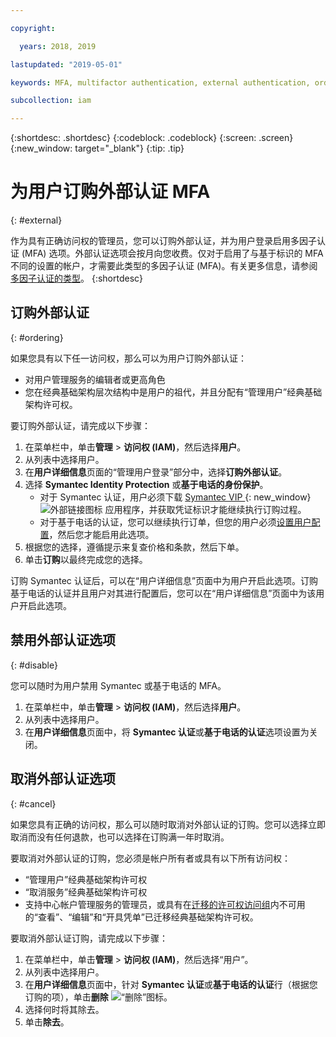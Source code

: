 ```yaml
---

copyright:

  years: 2018, 2019

lastupdated: "2019-05-01"

keywords: MFA, multifactor authentication, external authentication, order authentication, Symantec, phone-based authentication, cancel authentication order

subcollection: iam

---
```


{:shortdesc: .shortdesc}
{:codeblock: .codeblock}
{:screen: .screen}
{:new_window: target="_blank"}
{:tip: .tip}

# 为用户订购外部认证 MFA
{: #external}

作为具有正确访问权的管理员，您可以订购外部认证，并为用户登录启用多因子认证 (MFA) 选项。外部认证选项会按月向您收费。仅对于启用了与基于标识的 MFA 不同的设置的帐户，才需要此类型的多因子认证 (MFA)。有关更多信息，请参阅[多因子认证的类型](/docs/iam?topic=iam-types#types)。
{:shortdesc}

## 订购外部认证
{: #ordering}

如果您具有以下任一访问权，那么可以为用户订购外部认证：

* 对用户管理服务的编辑者或更高角色
* 您在经典基础架构层次结构中是用户的祖代，并且分配有“管理用户”经典基础架构许可权。

要订购外部认证，请完成以下步骤：

1. 在菜单栏中，单击**管理** &gt; **访问权 (IAM)**，然后选择**用户**。
2. 从列表中选择用户。
3. 在**用户详细信息**页面的“管理用户登录”部分中，选择**订购外部认证**。
4. 选择 **Symantec Identity Protection** 或**基于电话的身份保护**。
    * 对于 Symantec 认证，用户必须下载 [Symantec VIP ](https://vip.symantec.com/){: new_window}![外部链接图标](../icons/launch-glyph.svg) 应用程序，并获取凭证标识才能继续执行订购过程。
    * 对于基于电话的认证，您可以继续执行订单，但您的用户必须[设置用户配置](/docs/account?topic=account-third-party-MFA#setting-up-phone-based-authentication)，然后您才能启用此选项。
5. 根据您的选择，遵循提示来复查价格和条款，然后下单。
6. 单击**订购**以最终完成您的选择。

订购 Symantec 认证后，可以在“用户详细信息”页面中为用户开启此选项。订购基于电话的认证并且用户对其进行配置后，您可以在“用户详细信息”页面中为该用户开启此选项。

## 禁用外部认证选项
{: #disable}

您可以随时为用户禁用 Symantec 或基于电话的 MFA。

1. 在菜单栏中，单击**管理** &gt; **访问权 (IAM)**，然后选择**用户**。
2. 从列表中选择用户。
3. 在**用户详细信息**页面中，将 **Symantec 认证**或**基于电话的认证**选项设置为关闭。

## 取消外部认证选项
{: #cancel}

如果您具有正确的访问权，那么可以随时取消对外部认证的订购。您可以选择立即取消而没有任何退款，也可以选择在订购满一年时取消。

要取消对外部认证的订购，您必须是帐户所有者或具有以下所有访问权：

* “管理用户”经典基础架构许可权
* “取消服务”经典基础架构许可权
* 支持中心帐户管理服务的管理员，或具有在[迁移的许可权访问组](/docs/iam?topic=iam-predefined#predefined)内不可用的“查看”、“编辑”和“开具凭单”已迁移经典基础架构许可权。

要取消外部认证订购，请完成以下步骤：

1. 在菜单栏中，单击**管理** &gt; **访问权 (IAM)**，然后选择“用户”。
2. 从列表中选择用户。
3. 在**用户详细信息**页面中，针对 **Symantec 认证**或**基于电话的认证**行（根据您订购的项），单击**删除** ![“删除”图标](../icons/icon_trash.svg)。
4. 选择何时将其除去。
5. 单击**除去**。
